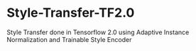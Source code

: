 # Style-Transfer-TF2.0
Style Transfer done in Tensorflow 2.0 using Adaptive Instance Normalization and Trainable Style Encoder
